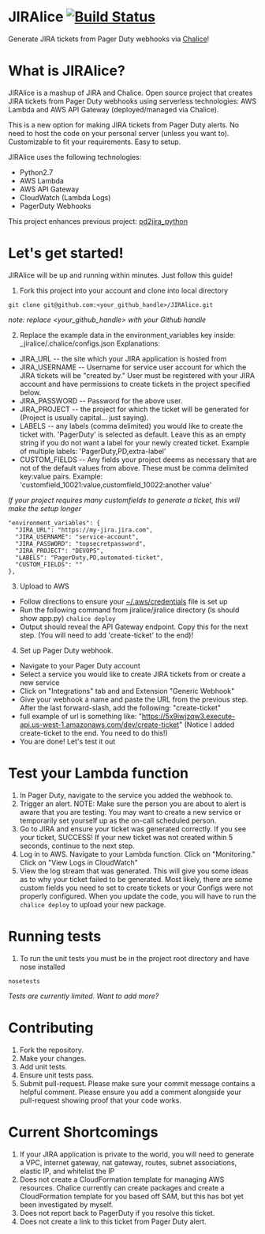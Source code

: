 # JIRAlice [![Build Status](https://travis-ci.org/sbraverman/jiralice.svg)](https://travis-ci.org/sbraverman/jiralice)
Generate JIRA tickets from Pager Duty webhooks via [Chalice](https://github.com/awslabs/chalice)!

# What is JIRAlice?
JIRAlice is a mashup of JIRA and Chalice. 
Open source project that creates JIRA tickets from Pager Duty webhooks using serverless technologies: AWS Lambda and AWS API Gateway (deployed/managed via Chalice).

This is a new option for making JIRA tickets from Pager Duty alerts.
No need to host the code on your personal server (unless you want to). 
Customizable to fit your requirements. 
Easy to setup. 

JIRAlice uses the following technologies:
* Python2.7
* AWS Lambda
* AWS API Gateway
* CloudWatch (Lambda Logs)
* PagerDuty Webhooks

This project enhances previous project: [pd2jira_python](https://github.com/sbraverman/pd2jira_python)

# Let's get started!
JIRAlice will be up and running within minutes. Just follow this guide!

1. Fork this project into your account and clone into local directory

  ```
  git clone git@github.com:<your_github_handle>/JIRAlice.git
  ```
_note: replace <your_github_handle> with your Github handle_

2. Replace the example data in the environment_variables key inside:
_jiralice/.chalice/configs.json
Explanations:
  * JIRA_URL -- the site which your JIRA application is hosted from
  * JIRA_USERNAME -- Username for service user account for which the JIRA tickets will be "created by." User must be registered with your JIRA account and have permissions to create tickets in the project specified below. 
  * JIRA_PASSWORD -- Password for the above user. 
  * JIRA_PROJECT -- the project for which the ticket will be generated for (Project is usually capital... just saying).  
  * LABELS -- any labels (comma delimited) you would like to create the ticket with. 'PagerDuty' is selected as default. Leave this as an empty string if you do not want a label for your newly created ticket. Example of multiple labels: 'PagerDuty,PD,extra-label'
  * CUSTOM_FIELDS -- Any fields your project deems as necessary that are not of the default values from above. These must be comma delimited key:value pairs. Example: 'customfield_10021:value,customfield_10022:another value'

_If your project requires many customfields to generate a ticket, this will make the setup longer_

  ```
  "environment_variables": {
    "JIRA_URL": "https://my-jira.jira.com", 
    "JIRA_USERNAME": "service-account", 
    "JIRA_PASSWORD": "topsecretpassword",
    "JIRA_PROJECT": "DEVOPS",
    "LABELS": "PagerDuty,PD,automated-ticket",
    "CUSTOM_FIELDS": ""
  },
  ```
3. Upload to AWS
  * Follow directions to ensure your [~/.aws/credentials](http://boto3.readthedocs.io/en/latest/guide/configuration.html) file is set up
  * Run the following command from jiralice/jiralice directory (ls should show app.py) ```chalice deploy```
  * Output should reveal the API Gateway endpoint. Copy this for the next step. (You will need to add 'create-ticket' to the end)!

4. Set up Pager Duty webhook.
  * Navigate to your Pager Duty account
  * Select a service you would like to create JIRA tickets from or create a new service
  * Click on "Integrations" tab and and Extension "Generic Webhook"
  * Give your webhook a name and paste the URL from the previous step. After the last forward-slash, add the following: "create-ticket"
  * full example of url is something like: "https://5x9iwjzqw3.execute-api.us-west-1.amazonaws.com/dev/create-ticket" (Notice I added create-ticket to the end. You need to do this!)
  * You are done! Let's test it out

# Test your Lambda function
1. In Pager Duty, navigate to the service you added the webhook to.
2. Trigger an alert. NOTE: Make sure the person you are about to alert is aware that you are testing. You may want to create a new service or temporarily set yourself up as the on-call scheduled person. 
4. Go to JIRA and ensure your ticket was generated correctly. If you see your ticket, SUCCESS! If your new ticket was not created within 5 seconds, continue to the next step. 
3. Log in to AWS. Navigate to your Lambda function. Click on "Monitoring." Click on "View Logs in CloudWatch"
4. View the log stream that was generated. This will give you some ideas as to why your ticket failed to be generated. Most likely, there are some custom fields you need to set to create tickets or your Configs were not properly configured. When you update the code, you will have to run the `chalice deploy` to upload your new package.  


# Running tests
1. To run the unit tests you must be in the project root directory and have nose installed

  ```
  nosetests 
  ``` 
_Tests are currently limited. Want to add more?_

# Contributing
1. Fork the repository.
2. Make your changes.
3. Add unit tests.
4. Ensure unit tests pass.
5. Submit pull-request. Please make sure your commit message contains a helpful comment. Please ensure you add a comment alongside your pull-request showing proof that your code works.

# Current Shortcomings
1. If your JIRA application is private to the world, you will need to generate a VPC, internet gateway, nat gateway, routes, subnet associations, elastic IP, and whitelist the IP 
2. Does not create a CloudFormation template for managing AWS resources. Chalice currently can create packages and create a CloudFormation template for you based off SAM, but this has bot yet been investigated by myself. 
3. Does not report back to PagerDuty if you resolve this ticket. 
4. Does not create a link to this ticket from Pager Duty alert. 
